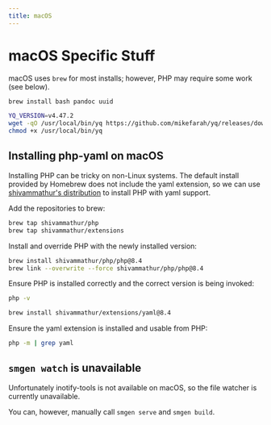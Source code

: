 ```yaml
---
title: macOS
---
```

# macOS Specific Stuff

macOS uses `brew` for most installs; however, PHP may require some work (see below).

```bash
brew install bash pandoc uuid

YQ_VERSION=v4.47.2
wget -qO /usr/local/bin/yq https://github.com/mikefarah/yq/releases/download/${YQ_VERSION}/yq_darwin_amd64
chmod +x /usr/local/bin/yq
```

## Installing php-yaml on macOS

Installing PHP can be tricky on non-Linux systems. The default install provided by Homebrew does not include the yaml extension, so we can use [shivammathur's distribution](https://setup-php.com/) to install PHP with yaml support.

Add the repositories to brew:

```bash
brew tap shivammathur/php
brew tap shivammathur/extensions
```

Install and override PHP with the newly installed version:

```bash
brew install shivammathur/php/php@8.4
brew link --overwrite --force shivammathur/php/php@8.4
```

Ensure PHP is installed correctly and the correct version is being invoked:

```bash
php -v
```

```bash
brew install shivammathur/extensions/yaml@8.4
```

Ensure the yaml extension is installed and usable from PHP:

```bash
php -m | grep yaml
```

## `smgen watch` is unavailable

Unfortunately inotify-tools is not available on macOS, so the file watcher is currently unavailable.

You can, however, manually call `smgen serve` and `smgen build`.
